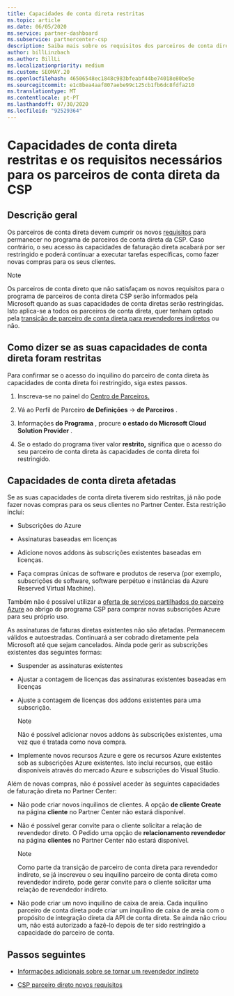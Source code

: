```yaml
---
title: Capacidades de conta direta restritas
ms.topic: article
ms.date: 06/05/2020
ms.service: partner-dashboard
ms.subservice: partnercenter-csp
description: Saiba mais sobre os requisitos dos parceiros de conta direta da CSP e o que fazer para evitar que as capacidades sejam restringidas. Descubra se as suas capacidades foram restritas.
author: billLinzbach
ms.author: BillLi
ms.localizationpriority: medium
ms.custom: SEOMAY.20
ms.openlocfilehash: 46506548ec1848c983bfeabf44be74018e80be5e
ms.sourcegitcommit: e1c8bea4aaf807aebe99c125cb1fb6dc8fdfa210
ms.translationtype: MT
ms.contentlocale: pt-PT
ms.lasthandoff: 07/30/2020
ms.locfileid: "92529364"
---
```

# <a name="restricted-direct-bill-capabilities-and-the-requirements-needed-for-csp-direct-bill-partners"></a>Capacidades de conta direta restritas e os requisitos necessários para os parceiros de conta direta da CSP  

## <a name="overview"></a>Descrição geral

Os parceiros de conta direta devem cumprir os novos [requisitos](direct-partner-new-requirements.md) para permanecer no programa de parceiros de conta direta da CSP. Caso contrário, o seu acesso às capacidades de faturação direta acabará por ser restringido e poderá continuar a executar tarefas específicas, como fazer novas compras para os seus clientes.

> [!Note]
> Os parceiros de conta direto que não satisfaçam os novos requisitos para o programa de parceiros de conta direta CSP serão informados pela Microsoft quando as suas capacidades de conta diretas serão restringidas. Isto aplica-se a todos os parceiros de conta direta, quer tenham optado pela [transição de parceiro de conta direta para revendedores indiretos](transition-direct-to-indirect.md) ou não.  

## <a name="how-to-tell-if-your-direct-bill-capabilities-has-been-restricted"></a>Como dizer se as suas capacidades de conta direta foram restritas

Para confirmar se o acesso do inquilino do parceiro de conta direta às capacidades de conta direta foi restringido, siga estes passos.

1. Inscreva-se no painel do [Centro de Parceiros.](https://partner.microsoft.com/dashboard)

2. Vá ao Perfil de Parceiro **de Definições**  ->  **de Parceiros** .

3. Informações **do Programa** , procure **o estado do Microsoft Cloud Solution Provider** .

4. Se o estado do programa tiver valor **restrito,** significa que o acesso do seu parceiro de conta direta às capacidades de conta direta foi restringido.

## <a name="affected-direct-bill-capabilities"></a>Capacidades de conta direta afetadas

Se as suas capacidades de conta direta tiverem sido restritas, já não pode fazer novas compras para os seus clientes no Partner Center. Esta restrição inclui:

- Subscrições do Azure

- Assinaturas baseadas em licenças

- Adicione novos addons às subscrições existentes baseadas em licenças.

- Faça compras únicas de software e produtos de reserva (por exemplo, subscrições de software, software perpétuo e instâncias da Azure Reserved Virtual Machine).

Também não é possível utilizar a [oferta de serviços partilhados do parceiro Azure](shared-services.md) ao abrigo do programa CSP para comprar novas subscrições Azure para seu próprio uso.

As assinaturas de faturas diretas existentes não são afetadas. Permanecem válidos e autoestradas. Continuará a ser cobrado diretamente pela Microsoft até que sejam cancelados. Ainda pode gerir as subscrições existentes das seguintes formas:

- Suspender as assinaturas existentes

- Ajustar a contagem de licenças das assinaturas existentes baseadas em licenças

- Ajuste a contagem de licenças dos addons existentes para uma subscrição. 
 
    >[!Note] 
    >Não é possível adicionar novos addons às subscrições existentes, uma vez que é tratada como nova compra.

- Implemente novos recursos Azure e gere os recursos Azure existentes sob as subscrições Azure existentes. Isto inclui recursos, que estão disponíveis através do mercado Azure e subscrições do Visual Studio.

Além de novas compras, não é possível aceder às seguintes capacidades de faturação direta no Partner Center:

- Não pode criar novos inquilinos de clientes. A opção **de cliente Create** na página **cliente** no Partner Center não estará disponível.

- Não é possível gerar convite para o cliente solicitar a relação de revendedor direto. O Pedido uma opção de **relacionamento revendedor** na página **clientes** no Partner Center não estará disponível.

    >[!NOTE]
    >Como parte da transição de parceiro de conta direta para revendedor indireto, se já inscreveu o seu inquilino parceiro de conta direta como revendedor indireto, pode gerar convite para o cliente solicitar uma relação de revendedor indireto.

- Não pode criar um novo inquilino de caixa de areia. Cada inquilino parceiro de conta direta pode criar um inquilino de caixa de areia com o propósito de integração direta da API de conta direta. Se ainda não criou um, não está autorizado a fazê-lo depois de ter sido restringido a capacidade do parceiro de conta.  

## <a name="next-steps"></a>Passos seguintes

- [Informações adicionais sobre se tornar um revendedor indireto](https://assetsprod.microsoft.com/csp-directbill-to-indirect-transition.pdf)

- [CSP parceiro direto novos requisitos](direct-partner-new-requirements.md)